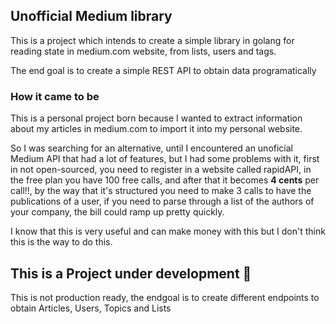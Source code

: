 ## Unofficial Medium library

This is a project which intends to create a simple library in golang for 
reading state in medium.com website, from lists, users and tags.

The end goal is to create a simple REST API to obtain data programatically

### How it came to be

This is a personal project born because I wanted to extract information about my
articles in medium.com to import it into my personal website.

So I was searching for an alternative, until I encountered an unoficial Medium API that had a lot of 
features, but I had some problems with it, first in not open-sourced, you need to register in a website 
called rapidAPI, in the free plan you have 100 free calls, and after that it becomes <strong>4 cents</strong> per call!!, 
by the way that it's structured you need to make 3 calls to have the publications of a user, if you need to parse
through a list of the authors of your company, the bill could ramp up pretty quickly.

I know that this is very useful and can make money with this but I don't think this
is the way to do this. 


## This is a Project under development 🔧

This is not production ready, the endgoal is to create different endpoints to obtain
Articles, Users, Topics and Lists